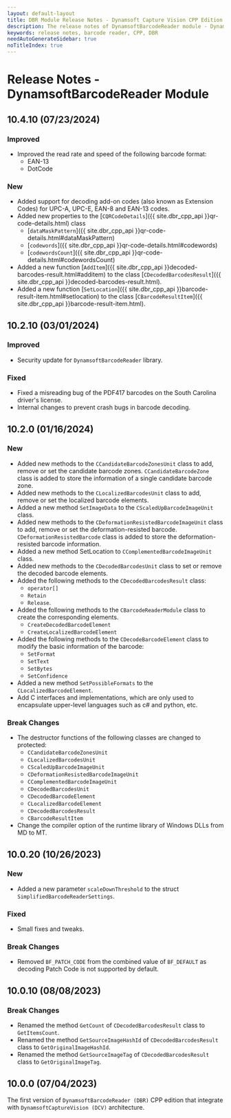 ```yaml
---
layout: default-layout
title: DBR Module Release Notes - Dynamsoft Capture Vision CPP Edition
description: The release notes of DynamsoftBarcodeReader module - Dynamsoft Capture Vision CPP Edition.
keywords: release notes, barcode reader, CPP, DBR
needAutoGenerateSidebar: true
noTitleIndex: true
---
```


# Release Notes - DynamsoftBarcodeReader Module

## 10.4.10 (07/23/2024)

### Improved

- Improved the read rate and speed of the following barcode format:
  - EAN-13
  - DotCode

### New

- Added support for decoding add-on codes (also known as Extension Codes) for UPC-A, UPC-E, EAN-8 and EAN-13 codes.
- Added new properties to the [`CQRCodeDetails`]({{ site.dbr_cpp_api }}qr-code-details.html) class
  - [`dataMaskPattern`]({{ site.dbr_cpp_api }}qr-code-details.html#dataMaskPattern)
  - [`codewords`]({{ site.dbr_cpp_api }}qr-code-details.html#codewords)
  - [`codewordsCount`]({{ site.dbr_cpp_api }}qr-code-details.html#codewordsCount)
- Added a new function [`AddItem`]({{ site.dbr_cpp_api }}decoded-barcodes-result.html#additem) to the class [`CDecodedBarcodesResult`]({{ site.dbr_cpp_api }}decoded-barcodes-result.html).
- Added a new function [`SetLocation`]({{ site.dbr_cpp_api }}barcode-result-item.html#setlocation) to the class [`CBarcodeResultItem`]({{ site.dbr_cpp_api }}barcode-result-item.html).

## 10.2.10 (03/01/2024)

### Improved

- Security update for `DynamsoftBarcodeReader` library.

### Fixed

- Fixed a misreading bug of the PDF417 barcodes on the South Carolina driver's license.
- Internal changes to prevent crash bugs in barcode decoding.

## 10.2.0 (01/16/2024)

### New

- Added new methods to the `CCandidateBarcodeZonesUnit` class to add, remove or set the candidate barcode zones. `CCandidateBarcodeZone` class is added to store the information of a single candidate barcode zone.
- Added new methods to the `CLocalizedBarcodesUnit` class to add, remove or set the localized barcode elements.
- Added a new method `SetImageData` to the `CScaledUpBarcodeImageUnit` class.
- Added new methods to the `CDeformationResistedBarcodeImageUnit` class to add, remove or set the deformation-resisted barcode. `CDeformationResistedBarcode` class is added to store the deformation-resisted barcode information.
- Added a new method SetLocation to `CComplementedBarcodeImageUnit` class.
- Added new methods to the `CDecodedBarcodesUnit` class to set or remove the decoded barcode elements.
- Added the following methods to the `CDecodedBarcodesResult` class:
  - `operator[]`
  - `Retain`
  - `Release`.
- Added the following methods to the `CBarcodeReaderModule` class to create the corresponding elements.
  - `CreateDecodedBarcodeElement`
  - `CreateLocalizedBarcodeElement`
- Added the following methods to the `CDecodeBarcodeElement` class to modify the basic information of the barcode:
  - `SetFormat`
  - `SetText`
  - `SetBytes`
  - `SetConfidence`
- Added a new method `SetPossibleFormats` to the `CLocalizedBarcodeElement`.
- Add C interfaces and implementations, which are only used to encapsulate upper-level languages such as c# and python, etc.

### Break Changes

- The destructor functions of the following classes are changed to protected:
  - `CCandidateBarcodeZonesUnit`
  - `CLocalizedBarcodesUnit`
  - `CScaledUpBarcodeImageUnit`
  - `CDeformationResistedBarcodeImageUnit`
  - `CComplementedBarcodeImageUnit`
  - `CDecodedBarcodesUnit`
  - `CDecodedBarcodeElement`
  - `CLocalizedBarcodeElement`
  - `CDecodedBarcodesResult`
  - `CBarcodeResultItem`
- Change the compiler option of the runtime library of Windows DLLs from MD to MT.

## 10.0.20 (10/26/2023)

### New

- Added a new parameter `scaleDownThreshold` to the struct `SimplifiedBarcodeReaderSettings`.

### Fixed

- Small fixes and tweaks.

### Break Changes

- Removed `BF_PATCH_CODE` from the combined value of `BF_DEFAULT` as decoding Patch Code is not supported by default.

## 10.0.10 (08/08/2023)

### Break Changes

- Renamed the method `GetCount` of `CDecodedBarcodesResult` class to `GetItemsCount`.
- Renamed the method `GetSourceImageHashId` of `CDecodedBarcodesResult` class to `GetOriginalImageHashId`.
- Renamed the method `GetSourceImageTag` of `CDecodedBarcodesResult` class to `GetOriginalImageTag`.

## 10.0.0 (07/04/2023)

The first version of `DynamsoftBarcodeReader (DBR)` CPP edition that integrate with `DynamsoftCaptureVision (DCV)` architecture.
